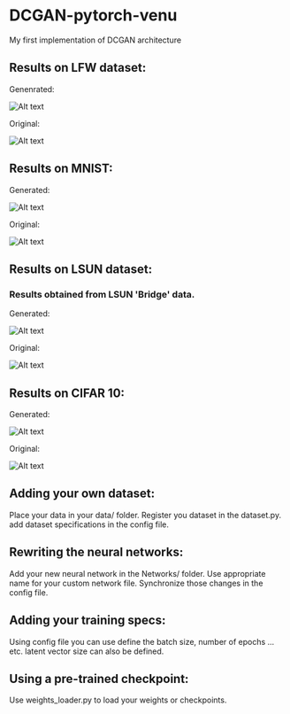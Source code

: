# DCGAN-pytorch-venu
My first implementation of DCGAN architecture

## Results on LFW dataset:
Genenrated:

![Alt text](https://github.com/VenuGopalVasarla/DCGAN-pytorch-venu/blob/main/data/results/lfw/out_images/fake_294.png?raw=true)

Original:

![Alt text](https://github.com/VenuGopalVasarla/DCGAN-pytorch-venu/blob/main/data/results/lfw/out_images/fake_99.png?raw=true)

## Results on MNIST:
Generated:

![Alt text](https://github.com/VenuGopalVasarla/DCGAN-pytorch-venu/blob/main/data/results/mnist/out_images/fake_3.png?raw=true)

Original:

![Alt text](https://github.com/VenuGopalVasarla/DCGAN-pytorch-venu/blob/main/data/results/mnist/out_images/real_3.png?raw=true)

## Results on LSUN dataset:
### Results obtained from LSUN 'Bridge' data.
Generated:

![Alt text](https://github.com/VenuGopalVasarla/DCGAN-pytorch-venu/blob/main/data/results/lsun/out_images/fake_9.png?raw=true)

Original:

![Alt text](https://github.com/VenuGopalVasarla/DCGAN-pytorch-venu/blob/main/data/results/lsun/out_images/real_9.png?raw=true)

## Results on CIFAR 10:
Generated:

![Alt text](https://github.com/VenuGopalVasarla/DCGAN-pytorch-venu/blob/main/data/results/cifar10/out_images/fake_9.png?raw=true)

Original:

![Alt text](https://github.com/VenuGopalVasarla/DCGAN-pytorch-venu/blob/main/data/results/cifar10/out_images/real_9.png?raw=true)

## Adding your own dataset:
Place your data in your data/ folder.
Register you dataset in the dataset.py.
add dataset specifications in the config file.

## Rewriting the neural networks:
Add your new neural network in the Networks/ folder.
Use appropriate name for your custom network file.
Synchronize those changes in the config file.

## Adding your training specs:
Using config file you can use define the batch size, number of epochs ... etc.
latent vector size can also be defined.

## Using a pre-trained checkpoint:
Use weights_loader.py to load your weights or checkpoints.
